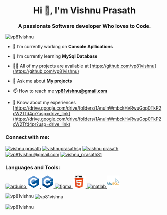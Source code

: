 <h1 align="center">Hi 👋, I'm Vishnu Prasath</h1>
<h3 align="center">A passionate Software developer Who loves to Code.</h3>

<p align="left"> <img src="https://komarev.com/ghpvc/?username=vp81vishnu&label=Profile%20views&color=0e75b6&style=flat" alt="vp81vishnu" /> </p>

- 🔭 I’m currently working on **Console Apllications**

- 🌱 I’m currently learning **MySql Database**

- 👨‍💻 All of my projects are available at [https://github.com/vp81vishnu](https://github.com/vp81vishnu)

- 💬 Ask me about **My projects**

- 📫 How to reach me **vp81vishnu@gmail.com**

- 📄 Know about my experiences [https://drive.google.com/drive/folders/1AnuInWmbckHvRwuGop0TkP2cW2Tfd4pr?usp=drive_link](https://drive.google.com/drive/folders/1AnuInWmbckHvRwuGop0TkP2cW2Tfd4pr?usp=drive_link)

<h3 align="left">Connect with me:</h3>
<p align="left">
<a href="https://linkedin.com/in/vishnu prasath" target="blank"><img align="center" src="https://raw.githubusercontent.com/rahuldkjain/github-profile-readme-generator/master/src/images/icons/Social/linked-in-alt.svg" alt="vishnu prasath" height="30" width="40" /></a>
<a href="https://kaggle.com/vishnuprasathsp" target="blank"><img align="center" src="https://raw.githubusercontent.com/rahuldkjain/github-profile-readme-generator/master/src/images/icons/Social/kaggle.svg" alt="vishnuprasathsp" height="30" width="40" /></a>
<a href="https://fb.com/vishnu prasath" target="blank"><img align="center" src="https://raw.githubusercontent.com/rahuldkjain/github-profile-readme-generator/master/src/images/icons/Social/facebook.svg" alt="vishnu prasath" height="30" width="40" /></a>
<a href="https://instagram.com/vp81vishnu@gmail.com" target="blank"><img align="center" src="https://raw.githubusercontent.com/rahuldkjain/github-profile-readme-generator/master/src/images/icons/Social/instagram.svg" alt="vp81vishnu@gmail.com" height="30" width="40" /></a>
<a href="https://www.leetcode.com/vishnu_prasath81" target="blank"><img align="center" src="https://raw.githubusercontent.com/rahuldkjain/github-profile-readme-generator/master/src/images/icons/Social/leet-code.svg" alt="vishnu_prasath81" height="30" width="40" /></a>
</p>

<h3 align="left">Languages and Tools:</h3>
<p align="left"> <a href="https://www.arduino.cc/" target="_blank" rel="noreferrer"> <img src="https://cdn.worldvectorlogo.com/logos/arduino-1.svg" alt="arduino" width="40" height="40"/> </a> <a href="https://www.cprogramming.com/" target="_blank" rel="noreferrer"> <img src="https://raw.githubusercontent.com/devicons/devicon/master/icons/c/c-original.svg" alt="c" width="40" height="40"/> </a> <a href="https://www.w3schools.com/cpp/" target="_blank" rel="noreferrer"> <img src="https://raw.githubusercontent.com/devicons/devicon/master/icons/cplusplus/cplusplus-original.svg" alt="cplusplus" width="40" height="40"/> </a> <a href="https://www.figma.com/" target="_blank" rel="noreferrer"> <img src="https://www.vectorlogo.zone/logos/figma/figma-icon.svg" alt="figma" width="40" height="40"/> </a> <a href="https://www.w3.org/html/" target="_blank" rel="noreferrer"> <img src="https://raw.githubusercontent.com/devicons/devicon/master/icons/html5/html5-original-wordmark.svg" alt="html5" width="40" height="40"/> </a> <a href="https://www.mathworks.com/" target="_blank" rel="noreferrer"> <img src="https://upload.wikimedia.org/wikipedia/commons/2/21/Matlab_Logo.png" alt="matlab" width="40" height="40"/> </a> <a href="https://www.mysql.com/" target="_blank" rel="noreferrer"> <img src="https://raw.githubusercontent.com/devicons/devicon/master/icons/mysql/mysql-original-wordmark.svg" alt="mysql" width="40" height="40"/> </a> </p>

<p><img align="left" src="https://github-readme-stats.vercel.app/api/top-langs?username=vp81vishnu&show_icons=true&locale=en&layout=compact" alt="vp81vishnu" /></p>

<p>&nbsp;<img align="center" src="https://github-readme-stats.vercel.app/api?username=vp81vishnu&show_icons=true&locale=en" alt="vp81vishnu" /></p>

<p><img align="center" src="https://github-readme-streak-stats.herokuapp.com/?user=vp81vishnu&" alt="vp81vishnu" /></p>
